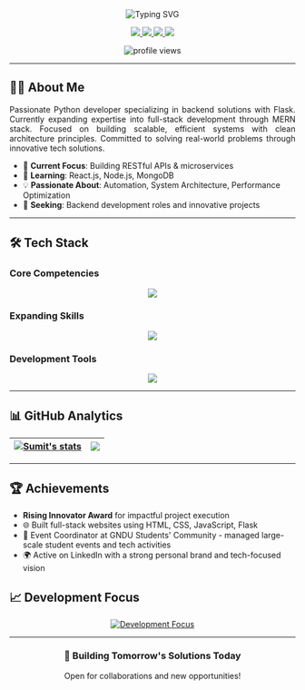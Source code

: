 <div align="center">
  
<!-- Dynamic Animated Header -->
<img src="https://readme-typing-svg.herokuapp.com?font=Fira+Code&size=30&duration=2800&pause=800&color=007ACC&center=true&vCenter=true&width=800&lines=Hello,+I'm+Sumit+Kumar;Python+Developer+•+Backend+Specialist;Crafting+Scalable+Tech+Solutions;MERN+Stack+Learner+•+Tech+Innovator" alt="Typing SVG" />


<!-- Contact Badges -->
<p align="center">
  <a href="https://www.linkedin.com/in/sumit-kumar-a0899b250" target="_blank">
    <img src="https://img.shields.io/badge/-LinkedIn-0A66C2?style=for-the-badge&logo=linkedin&logoColor=white" />
  </a>
  <a href="mailto:sk78146083@gmail.com">
    <img src="https://img.shields.io/badge/-Gmail-D14836?style=for-the-badge&logo=gmail&logoColor=white" />
  </a>
  <a href="https://wa.me/918360671237">
    <img src="https://img.shields.io/badge/-WhatsApp-25D366?style=for-the-badge&logo=whatsapp&logoColor=white" />
  </a>
  <a href="https://github.com/sumit007-ui">
    <img src="https://img.shields.io/badge/-Portfolio-181717?style=for-the-badge&logo=github&logoColor=white" />
  </a>
</p>

<!-- Profile Views -->
<img src="https://komarev.com/ghpvc/?username=sumit007-ui&label=Profile+Views&color=007ACC&style=flat-square" alt="profile views" />

</div>

---

## 👨‍💻 About Me

<div align="justify">
Passionate Python developer specializing in backend solutions with Flask. Currently expanding expertise into full-stack development through MERN stack. Focused on building scalable, efficient systems with clean architecture principles. Committed to solving real-world problems through innovative tech solutions.
</div>

- 🔭 **Current Focus**: Building RESTful APIs & microservices
- 🌱 **Learning**: React.js, Node.js, MongoDB
- 💡 **Passionate About**: Automation, System Architecture, Performance Optimization
- 👯 **Seeking**: Backend development roles and innovative projects

---

## 🛠️ Tech Stack

### Core Competencies
<div align="center">
  <img src="https://skillicons.dev/icons?i=python,flask,postgres,git,html,css,bootstrap,github,linux" />
</div>

### Expanding Skills
<div align="center">
  <img src="https://skillicons.dev/icons?i=react,nodejs,mongodb,express,js,aws" />
</div>

### Development Tools
<div align="center">
  <img src="https://skillicons.dev/icons?i=vscode,docker,bash,figma" />
</div>

---

## 📊 GitHub Analytics

<div align="center">
  
| <a href="https://github.com/sumit007-ui"><img align="center" src="https://github-readme-stats.vercel.app/api?username=sumit007-ui&show_icons=true&theme=algolia&hide_border=true&include_all_commits=true&count_private=true" alt="Sumit's stats" /></a> | <a href="https://github.com/sumit007-ui"><img align="center" src="https://github-readme-stats.vercel.app/api/top-langs/?username=sumit007-ui&layout=compact&theme=algolia&hide_border=true&langs_count=8" /></a> |
| ------------- | ------------- |

</div>

---

## 🏆 Achievements
- **Rising Innovator Award** for impactful project execution
- 🌐 Built full-stack websites using HTML, CSS, JavaScript, Flask
- 🌟 Event Coordinator at GNDU Students' Community - managed large-scale student events and tech activities
- 🌍 Active on LinkedIn with a strong personal brand and tech-focused vision

## 📈 Development Focus
<div align="center">
  <a href="https://git.io/typing-svg">
    <img src="https://readme-typing-svg.demolab.com?font=Fira+Code&size=22&duration=3000&pause=1000&color=007ACC&center=true&vCenter=true&width=800&lines=Advanced+Backend+Architecture;Cloud+Deployment+(AWS/Azure);Full-Stack+Proficiency;System+Design+Principles;Performance+Optimization" alt="Development Focus" />
  </a>
</div>

---

<div align="center">
  <h3>🚀 Building Tomorrow's Solutions Today</h3>
  <p>Open for collaborations and new opportunities!</p>
</div>
